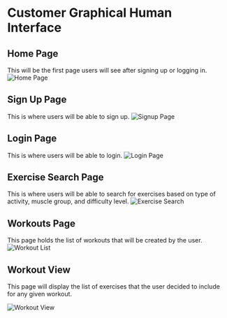 # Customer Graphical Human Interface

## Home Page
This will be the first page users will see after signing up or logging in.
![Home Page](wireframes/home-page.png)

## Sign Up Page
This is where users will be able to sign up.
![Signup Page](wireframes/signup.png)

## Login Page
This is where users will be able to login.
![Login Page](wireframes/login.png)

## Exercise Search Page
This is where users will be able to search for exercises based on type of activity, muscle group, and difficulty level.
![Exercise Search](wireframes/exercise-search.png)

## Workouts Page
This page holds the list of workouts  that will be created by the user.
![Workout List](wireframes/workouts-list.png)

## Workout View
This page will display the list of exercises that the user decided to include for any given workout.

![Workout View](wireframes/WorkoutView.png)
